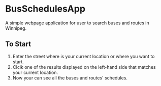 # BusSchedulesApp
A simple webpage application for user to search buses and routes in Winnipeg.
## To Start
1. Enter the street where is your current location or where you want to start.
2. Clcik one of the results displayed on the left-hand side that matches your current location. 
3. Now your can see all the buses and routes' schedules.
